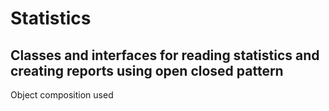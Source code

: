 # Statistics

## Classes and interfaces for reading statistics and creating reports using open closed pattern

Object composition used
